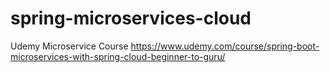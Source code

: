 # spring-microservices-cloud

Udemy Microservice Course
https://www.udemy.com/course/spring-boot-microservices-with-spring-cloud-beginner-to-guru/
